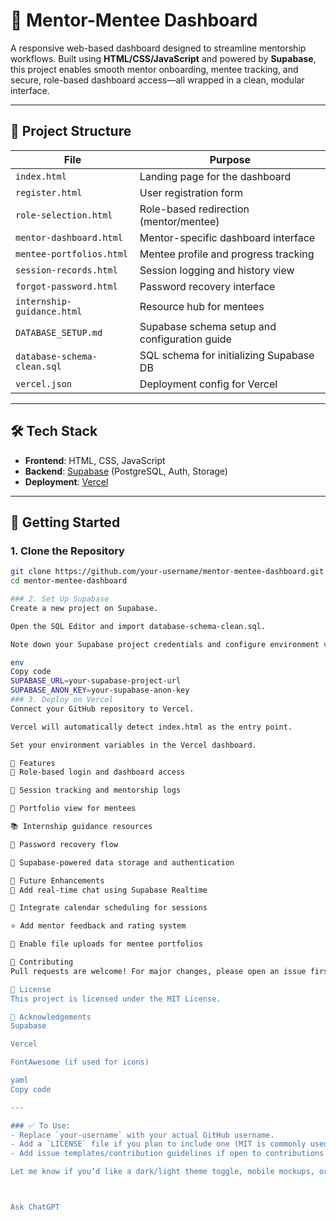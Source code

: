 # 👥 Mentor-Mentee Dashboard

A responsive web-based dashboard designed to streamline mentorship workflows. Built using **HTML/CSS/JavaScript** and powered by **Supabase**, this project enables smooth mentor onboarding, mentee tracking, and secure, role-based dashboard access—all wrapped in a clean, modular interface.

---

## 📁 Project Structure

| File                          | Purpose                                      |
|------------------------------|----------------------------------------------|
| `index.html`                 | Landing page for the dashboard               |
| `register.html`              | User registration form                       |
| `role-selection.html`        | Role-based redirection (mentor/mentee)       |
| `mentor-dashboard.html`      | Mentor-specific dashboard interface          |
| `mentee-portfolios.html`     | Mentee profile and progress tracking         |
| `session-records.html`       | Session logging and history view             |
| `forgot-password.html`       | Password recovery interface                  |
| `internship-guidance.html`   | Resource hub for mentees                     |
| `DATABASE_SETUP.md`          | Supabase schema setup and configuration guide|
| `database-schema-clean.sql` | SQL schema for initializing Supabase DB      |
| `vercel.json`                | Deployment config for Vercel                 |

---

## 🛠️ Tech Stack

- **Frontend**: HTML, CSS, JavaScript  
- **Backend**: [Supabase](https://supabase.com) (PostgreSQL, Auth, Storage)  
- **Deployment**: [Vercel](https://vercel.com)

---

## 🚀 Getting Started

### 1. Clone the Repository

```bash
git clone https://github.com/your-username/mentor-mentee-dashboard.git
cd mentor-mentee-dashboard

### 2. Set Up Supabase
Create a new project on Supabase.

Open the SQL Editor and import database-schema-clean.sql.

Note down your Supabase project credentials and configure environment variables:

env
Copy code
SUPABASE_URL=your-supabase-project-url
SUPABASE_ANON_KEY=your-supabase-anon-key
### 3. Deploy on Vercel
Connect your GitHub repository to Vercel.

Vercel will automatically detect index.html as the entry point.

Set your environment variables in the Vercel dashboard.

🔐 Features
🔑 Role-based login and dashboard access

📝 Session tracking and mentorship logs

📂 Portfolio view for mentees

📚 Internship guidance resources

🔄 Password recovery flow

🧠 Supabase-powered data storage and authentication

📌 Future Enhancements
💬 Add real-time chat using Supabase Realtime

📅 Integrate calendar scheduling for sessions

⭐ Add mentor feedback and rating system

📁 Enable file uploads for mentee portfolios

🤝 Contributing
Pull requests are welcome! For major changes, please open an issue first to discuss what you'd like to change.

📄 License
This project is licensed under the MIT License.

🙌 Acknowledgements
Supabase

Vercel

FontAwesome (if used for icons)

yaml
Copy code

---

### ✅ To Use:
- Replace `your-username` with your actual GitHub username.
- Add a `LICENSE` file if you plan to include one (MIT is commonly used).
- Add issue templates/contribution guidelines if open to contributions.

Let me know if you’d like a dark/light theme toggle, mobile mockups, or sample data for seeding the database.



Ask ChatGPT
